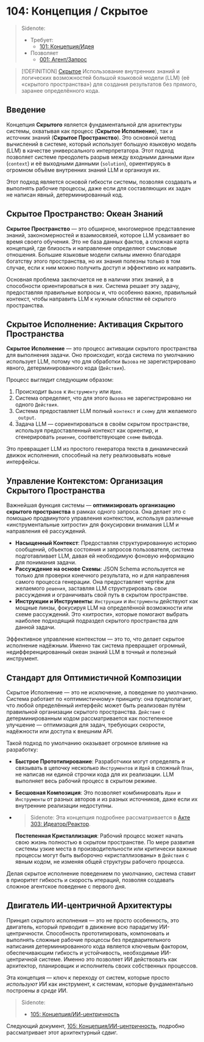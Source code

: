 # 104: Концепция / Скрытое

> Sidenote:
> - Требует:
>   - [101: Концепция/Идея](./101_concept_idea.md)
> - Позволяет
>   - [001: Агент/Запрос](./001_agent_request.md)

> [!DEFINITION] [Скрытое](./000_glossary.md)
> Использование внутренних знаний и логических возможностей большой языковой модели (LLM) (её «скрытого пространства») для создания результатов без прямого, заранее определённого кода.

## Введение

Концепция **Скрытого** является фундаментальной для архитектуры системы, охватывая как процесс (**Скрытое Исполнение**), так и источник знаний (**Скрытое Пространство**). Это основной метод вычислений в системе, который использует большую языковую модель (LLM) в качестве универсального интерпретатора. Этот подход позволяет системе преодолеть разрыв между входными данными `Идеи` (`context`) и её выходными данными (`solution`), ориентируясь в огромном объёме внутренних знаний LLM и организуя их.

Этот подход является основой гибкости системы, позволяя создавать и выполнять рабочие процессы, даже если для составляющих их задач не написан явный, детерминированный код.

## Скрытое Пространство: Океан Знаний

**Скрытое Пространство** — это обширное, многомерное представление знаний, закономерностей и взаимосвязей, которое LLM усваивает во время своего обучения. Это не база данных фактов, а сложная карта концепций, где близость и направление определяют смысловые отношения. Большие языковые модели сильны именно благодаря богатству этого пространства, но их знания полезны только в том случае, если к ним можно получить доступ и эффективно их направить.

Основная проблема заключается не в наличии этих знаний, а в способности ориентироваться в них. Система решает эту задачу, предоставляя правильные вопросы и, что особенно важно, правильный контекст, чтобы направить LLM к нужным областям её скрытого пространства.

## Скрытое Исполнение: Активация Скрытого Пространства

**Скрытое Исполнение** — это процесс активации скрытого пространства для выполнения задачи. Оно происходит, когда система по умолчанию использует LLM, потому что для обработки `Вызова` не зарегистрировано явного, детерминированного кода (`Действия`).

Процесс выглядит следующим образом:

1.  Происходит `Вызов` к `Инструменту` или `Идее`.
2.  Система определяет, что для этого `Вызова` не зарегистрировано ни одного `Действия`.
3.  Система предоставляет LLM полный `контекст` и `схему` для желаемого `_output`.
4.  Задача LLM — сориентироваться в своём скрытом пространстве, используя предоставленный контекст как ориентир, и сгенерировать `решение`, соответствующее `схеме` вывода.

Это превращает LLM из простого генератора текста в динамический движок исполнения, способный на лету реализовывать новые интерфейсы.

## Управление Контекстом: Организация Скрытого Пространства

Важнейшая функция системы — **оптимизировать организацию скрытого пространства** в рамках одного запроса. Она делает это с помощью продвинутого управления контекстом, используя различные «инструментальные хитрости» для фокусировки внимания LLM и направления её рассуждений.

- **Насыщенный Контекст**: Предоставляя структурированную историю сообщений, объектов состояния и запросов пользователя, система подготавливает LLM, давая ей необходимую фоновую информацию для понимания задачи.
- **Рассуждение на основе Схемы**: JSON Schema используется не только для проверки конечного результата, но и для направления самого процесса генерации. Она предоставляет чертёж для желаемого `решения`, заставляя LLM структурировать свои рассуждения и ограничивать свой путь в скрытом пространстве.
- **Инструкции и Инструменты**: `Инструкции` и `Инструменты` действуют как мощные линзы, фокусируя LLM на определённой возможности или схеме рассуждений. Это «хитрости», которые помогают выбрать наиболее подходящий подраздел скрытого пространства для данной задачи.

Эффективное управление контекстом — это то, что делает скрытое исполнение надёжным. Именно так система превращает огромный, недифференцированный океан знаний LLM в точный и полезный инструмент.

## Стандарт для Оптимистичной Композиции

Скрытое Исполнение — это не исключение, а поведение по умолчанию. Система работает по «оптимистичному» принципу: она предполагает, что любой определённый интерфейс может быть реализован путём правильной организации скрытого пространства. `Действие` с детерминированным кодом рассматривается как постепенное улучшение — оптимизация для задач, требующих скорости, надёжности или доступа к внешним API.

Такой подход по умолчанию оказывает огромное влияние на разработку:

- **Быстрое Прототипирование**: Разработчики могут определять и связывать в цепочку несколько `Инструментов` и `Идей` в сложный `План`, не написав ни единой строчки кода для их реализации. LLM выполняет весь рабочий процесс в скрытом режиме.
- **Бесшовная Композиция**: Это позволяет комбинировать `Идеи` и `Инструменты` от разных авторов и из разных источников, даже если их внутренние реализации недоступны.
- > Sidenote: Эта концепция подробнее рассматривается в [Акте 303: Идеатор/Реактор](../acts/303_ideator_reactor.md).

  **Постепенная Кристаллизация**: Рабочий процесс может начать свою жизнь полностью в скрытом пространстве. По мере развития системы узкие места в производительности или критически важные процессы могут быть выборочно «кристаллизованы» в `Действия` с явным кодом, не изменяя общей структуры рабочего процесса.

Делая скрытое исполнение поведением по умолчанию, система ставит в приоритет гибкость и скорость итераций, позволяя создавать сложное агентское поведение с первого дня.

## Двигатель ИИ-центричной Архитектуры

Принцип скрытого исполнения — это не просто особенность, это двигатель, который приводит в движение всю парадигму ИИ-центричности. Способность прототипировать, компоновать и выполнять сложные рабочие процессы без предварительного написания детерминированного кода является ключевым фактором, обеспечивающим гибкость и устойчивость, необходимые ИИ-центричной системе. Именно это позволяет ИИ действовать как архитектор, планировщик и исполнитель своих собственных процессов.

Эта концепция — ключ к переходу от систем, которые просто _используют_ ИИ как инструмент, к системам, которые фундаментально построены _в среде_ ИИ.

> Sidenote:
> - [105: Концепция/ИИ-центричность](./105_concept_ai_native.md)

Следующий документ, [105: Концепция/ИИ-центричность](./105_concept_ai_native.md), подробно рассматривает этот архитектурный сдвиг.
